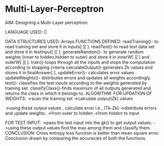 # Multi-Layer-Perceptron

AIM: Designing a Multi-Layer perceptron. 

LANGUAGE USED: C 

DATA STRUCTURES USED: Arrays
FUNCTIONS DEFINED:
readTraining()- to read training set and store it in inputs[ ][ ].
readTest()-to read test  data set and store it in testInput[ ][ ].
generateRandom()- to generate random weights (inner to hidden,hidden to outer) and store it in innerW[ ][ ] and outerW[ ][ ].
train()-loops through all the inputs and stops the computation according to stopping criteria
calculateOutput()-generates Zk values and stores it in finalAnswer[ ].
updateError()- calculates error values .
updateWeights()- distributes errors and updates all weights accordingly.
test()- classifies the test inputs according to the weights generated by training set.
classifyClass()-finds maximum of all outputs generated and returns the class in which it belongs to.
ALGORITHM:
FOR UPDATION OF WEIGHTS:
->scan the training set
->calculate output(Zk) values
 
->using these output values , calculate error i.e., (Tk-Zk) 
->distribute errors and update weights.
	->from outer to hidden
	->from hidden to input	
	  
FOR TEST INPUT:
->pass the test input into the gk() to get output values.
->using these output values find the max among them and classify them.
CONCLUSION:
Cross entropy loss function is better than mean square error. Conclusion drawn by comparing the accuracies of both the functions.
